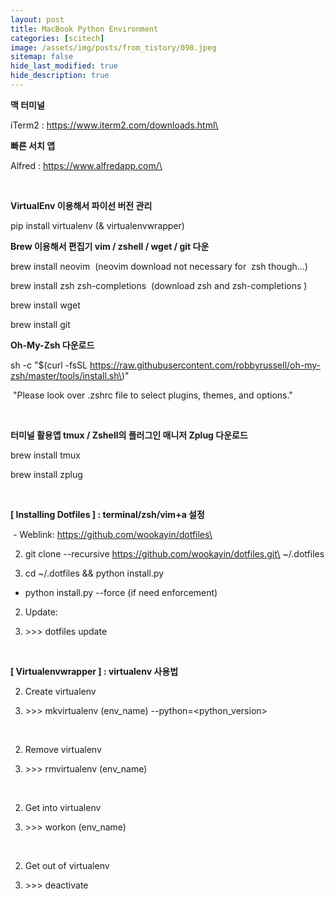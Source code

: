 ```yaml
---
layout: post
title: MacBook Python Environment
categories: [scitech]
image: /assets/img/posts/from_tistory/098.jpeg
sitemap: false
hide_last_modified: true
hide_description: true
---
```



**맥 터미널**

iTerm2 : <https://www.iterm2.com/downloads.html\>

  


**빠른 서치 앱**

Alfred : <https://www.alfredapp.com/\>

 

**VirtualEnv 이용해서 파이선 버전 관리**

pip install
virtualenv (& virtualenvwrapper)

  


**Brew 이용해서 편집기 vim / zshell / wget / git 다운**

brew install
neovim  (neovim download not necessary
for  zsh though...)

brew install zsh
zsh-completions  (download zsh and
zsh-completions )

brew install wget

brew install git

**Oh-My-Zsh 다운로드**

sh -c "$(curl
-fsSL <https://raw.githubusercontent.com/robbyrussell/oh-my-zsh/master/tools/install.sh\>)"

 "Please look
over .zshrc file to select plugins, themes, and options."

 

**터미널 활용앱 tmux / Zshell의 플러그인 매니저 Zplug 다운로드**

brew install tmux

brew install zplug

 

**[ Installing
Dotfiles ] : terminal/zsh/vim+a 설정**

 - Weblink: <https://github.com/wookayin/dotfiles\>



2. git clone --recursive <https://github.com/wookayin/dotfiles.git\> ~/.dotfiles

4. cd ~/.dotfiles && python install.py




* python
 install.py --force (if need enforcement)




2. Update:



2. \>\>\> dotfiles update




 

**[ Virtualenvwrapper ] : virtualenv 사용법**



2. Create virtualenv



2. \>\>\> mkvirtualenv (env\_name)
 --python=<python\_version\>




 



2. Remove virtualenv



2. \>\>\> rmvirtualenv (env\_name)




 



2. Get into virtualenv



2. \>\>\> workon (env\_name)




 



2. Get out of virtualenv



2. \>\>\> deactivate




 





 

